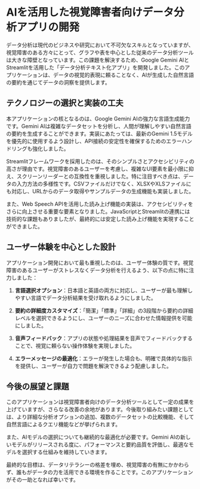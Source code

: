 # AIを活用した視覚障害者向けデータ分析アプリの開発

データ分析は現代のビジネスや研究において不可欠なスキルとなっていますが、視覚障害のある方々にとって、グラフや表を中心とした従来のデータ分析ツールは大きな障壁となっています。この課題を解決するため、Google Gemini AIとStreamlitを活用した「データ分析テキスト化アプリ」を開発しました。このアプリケーションは、データの視覚的表現に頼ることなく、AIが生成した自然言語の要約を通じてデータの洞察を提供します。

## テクノロジーの選択と実装の工夫

本アプリケーションの核となるのは、Google Gemini AIの強力な言語生成能力です。Gemini AIは複雑なデータセットを分析し、人間が理解しやすい自然言語の要約を生成することができます。実装にあたっては、最新のGemini 1.5モデルを優先的に使用するよう設計し、API接続の安定性を確保するためのエラーハンドリングも強化しました。

Streamlitフレームワークを採用したのは、そのシンプルさとアクセシビリティの高さが理由です。視覚障害のあるユーザーを考慮し、複雑なUI要素を最小限に抑え、スクリーンリーダーとの互換性を重視しました。特に注目すべき点は、データの入力方法の多様性です。CSVファイルだけでなく、XLSXやXLSファイルにも対応し、URLからのデータ取得やサンプルデータの生成機能も実装しました。

また、Web Speech APIを活用した読み上げ機能の実装は、アクセシビリティをさらに向上させる重要な要素となりました。JavaScriptとStreamlitの連携には技術的な課題もありましたが、最終的には安定した読み上げ機能を実現することができました。

## ユーザー体験を中心とした設計

アプリケーション開発において最も重視したのは、ユーザー体験の質です。視覚障害のあるユーザーがストレスなくデータ分析を行えるよう、以下の点に特に注力しました：

1. **言語選択オプション**：日本語と英語の両方に対応し、ユーザーが最も理解しやすい言語でデータ分析結果を受け取れるようにしました。

2. **要約の詳細度カスタマイズ**：「簡潔」「標準」「詳細」の3段階から要約の詳細レベルを選択できるようにし、ユーザーのニーズに合わせた情報提供を可能にしました。

3. **音声フィードバック**：アプリの状態や処理結果を音声でフィードバックすることで、視覚に頼らない操作体験を実現しました。

4. **エラーメッセージの最適化**：エラーが発生した場合も、明確で具体的な指示を提供し、ユーザーが自力で問題を解決できるよう配慮しました。

## 今後の展望と課題

このアプリケーションは視覚障害者向けのデータ分析ツールとして一定の成果を上げていますが、さらなる改善の余地があります。今後取り組みたい課題としては、より詳細な分析オプションの追加、複数のデータセットの比較機能、そして自然言語によるクエリ機能などが挙げられます。

また、AIモデルの選択についても継続的な最適化が必要です。Gemini AIの新しいモデルがリリースされる度に、パフォーマンスと要約品質を評価し、最適なモデルを選択する仕組みを維持していきます。

最終的な目標は、データリテラシーの格差を埋め、視覚障害の有無にかかわらず、誰もがデータの力を活用できる環境を作ることです。このアプリケーションがその一助となれば幸いです。